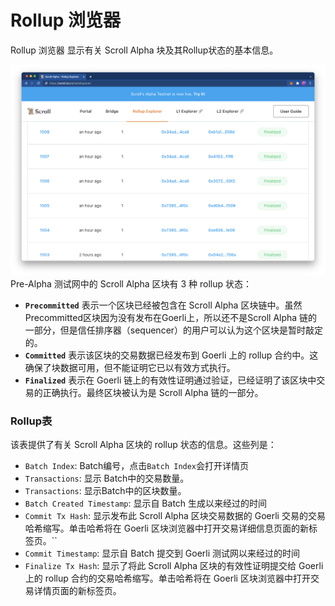 # Rollup 浏览器

Rollup 浏览器 显示有关 Scroll Alpha 块及其Rollup状态的基本信息。

![rollup_explorer](./img/rollup_explorer.png)
Pre-Alpha 测试网中的 Scroll Alpha 区块有 3 种 rollup 状态：

-   **`Precommitted`** 表示一个区块已经被包含在 Scroll Alpha 区块链中。虽然Precommitted区块因为没有发布在Goerli上，所以还不是Scroll Alpha 链的一部分，但是信任排序器（sequencer）的用户可以认为这个区块是暂时敲定的。
-   **`Committed`** 表示该区块的交易数据已经发布到 Goerli 上的 rollup 合约中。这确保了块数据可用，但不能证明它已以有效方式执行。
-   **`Finalized`** 表示在 Goerli 链上的有效性证明通过验证，已经证明了该区块中交易的正确执行。最终区块被认为是 Scroll Alpha 链的一部分。



### Rollup表

该表提供了有关 Scroll Alpha 区块的 rollup 状态的信息。这些列是：

- `Batch Index`:  Batch编号，点击`Batch Index`会打开详情页
- `Transactions`: 显示 Batch中的交易数量。
- `Transactions`: 显示Batch中的区块数量。
- `Batch Created Timestamp`: 显示自 Batch 生成以来经过的时间
- `Commit Tx Hash`: 显示发布此 Scroll Alpha 区块交易数据的 Goerli 交易的交易哈希缩写。单击哈希将在 Goerli 区块浏览器中打开交易详细信息页面的新标签页。``
- `Commit Timestamp`: 显示自 Batch 提交到 Goerli 测试网以来经过的时间
- `Finalize Tx Hash`: 显示了将此 Scroll Alpha 区块的有效性证明提交给 Goerli 上的 rollup 合约的交易哈希缩写。单击哈希将在 Goerli 区块浏览器中打开交易详情页面的新标签页。